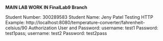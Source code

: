 
****MAIN LAB WORK IN FinalLab9 Branch****

Student Number: 300289583 Student Name: Jeny Patel 
Testing HTTP Example: http://localhost:8080/temperature-converter/fahrenheit-celsius/90 
Authorization User and Password: username: test1 Password: test1pass; username: test2 Password: test2pass
